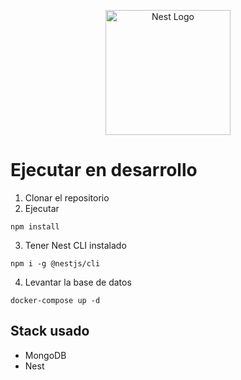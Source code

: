 <p align="center">
  <a href="http://nestjs.com/" target="blank"><img src="https://nestjs.com/img/logo-small.svg" width="200" alt="Nest Logo" /></a>
</p>

# Ejecutar en desarrollo

1. Clonar el repositorio
2. Ejecutar
  ```
  npm install
  ```
3. Tener Nest CLI instalado
  ```
  npm i -g @nestjs/cli
 ```
4. Levantar la base de datos
  ```
  docker-compose up -d
   ```

## Stack usado

* MongoDB
* Nest